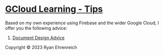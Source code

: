 # [GCloud Learning - Tips](https://github.com/rehrenreich/gcloud-learning/tree/main/tips)

Based on my own experience using Firebase and the wider Google Cloud, I offer you the following advice:

1) [Document Design Advice](https://github.com/rehrenreich/gcloud-learning/tree/main/tips/document_design)

Copyright © 2023 Ryan Ehrenreich